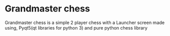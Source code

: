 # Grandmaster chess
Grandmaster chess is a simple 2 player chess with a Launcher screen made using,
Pyqt5(qt libraries for python 3) and pure python chess library
